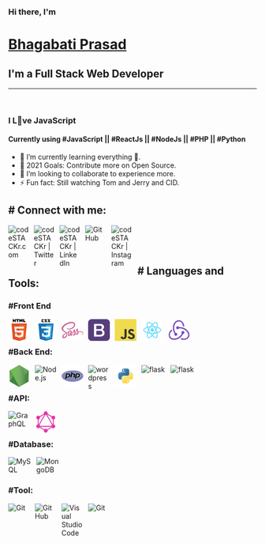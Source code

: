 ### Hi there, I'm

# **[Bhagabati Prasad][website]**

## I'm a Full Stack Web Developer

---

<br />

### I L💛ve JavaScript

#### Currently using **#JavaScript** || **#ReactJs** || **#NodeJs** || **#PHP** || **#Python**

- 🌱 I’m currently learning everything 🤣.
- 🥅 2021 Goals: Contribute more on Open Source.
- 👯 I’m looking to collaborate to experience more.
- ⚡ Fun fact: Still watching Tom and Jerry and CID.

## **# Connect with me:**

[<img align="left" alt="codeSTACKr.com" width="42px" src="https://fsb.zobj.net/crop.php?r=HNU7sjCit6twOcSEH5TvZ3mAQUc3SciQv2y0ARirnyJIUOsPPiTb9m5LWjWo4tCZe5CxjfhtpVtGct7i8tsx8MX33zkotHOCHH5Qyy_8IksxL_b15KGiwQgtvAJTRvo8d1NyZsJN6n_MrzhE" style="margin-right:10px" />][website]
[<img align="left" alt="codeSTACKr | Twitter" width="42px" src="https://toppng.com/uploads/preview/twitter-logo-black-11549680426ohdamjlf5z.png" style="margin-right:10px" />][twitter]
[<img align="left" alt="codeSTACKr | LinkedIn" width="42px" src="https://encrypted-tbn0.gstatic.com/images?q=tbn:ANd9GcRioWoKZRBNmPLCS1U0lm86uTArt3_xe2cw_Jceojdg85_vPmcO3ddkD57qwHY_r3k3FVk&usqp=CAU" style="margin-right:10px" />][linkedin]
[<img align="left" alt="GitHub" width="43px" src="https://github.githubassets.com/images/modules/logos_page/GitHub-Mark.png" style="margin-right:10px" />][github]
[<img align="left" alt="codeSTACKr | Instagram" width="43px" src="https://thumbs.dreamstime.com/b/web-199612618.jpg" style="margin-right:10px" />][instagram]

<br /><br /><br />

## **# Languages and Tools:**

### **#Front End**

<!-- html -->

[<img align="left" alt="HTML5" width="44px" src="https://raw.githubusercontent.com/github/explore/80688e429a7d4ef2fca1e82350fe8e3517d3494d/topics/html/html.png" style="margin-right:10px" />]()

<!-- css -->

[<img align="left" alt="CSS3" width="44px" src="https://raw.githubusercontent.com/github/explore/80688e429a7d4ef2fca1e82350fe8e3517d3494d/topics/css/css.png" style="margin-right:10px" />]()

<!-- sass -->

[<img align="left" alt="Sass" width="44px" src="https://raw.githubusercontent.com/github/explore/80688e429a7d4ef2fca1e82350fe8e3517d3494d/topics/sass/sass.png" style="margin-right:10px" />]()

<!-- bootstrap -->

[<img align="left" alt="Bootstrap" width="44px" src="https://raw.githubusercontent.com/github/explore/80688e429a7d4ef2fca1e82350fe8e3517d3494d/topics/bootstrap/bootstrap.png" style="margin-right:10px" />]()

<!-- javascript -->

[<img align="left" alt="JavaScript" width="44px" src="https://raw.githubusercontent.com/github/explore/80688e429a7d4ef2fca1e82350fe8e3517d3494d/topics/javascript/javascript.png" style="margin-right:10px" />]()

<!-- react -->

[<img align="left" alt="React" width="44px" src="https://raw.githubusercontent.com/github/explore/80688e429a7d4ef2fca1e82350fe8e3517d3494d/topics/react/react.png" style="margin-right:10px" />]()

<!-- redux -->

[<img align="left" alt="redux" width="44px" src="https://raw.githubusercontent.com/github/explore/80688e429a7d4ef2fca1e82350fe8e3517d3494d/topics/redux/redux.png" style="margin-right:10px" />]()

<br /><br />

### **#Back End:**

<!-- nodejs -->

[<img align="left" alt="Node.js" width="44px" src="https://raw.githubusercontent.com/github/explore/80688e429a7d4ef2fca1e82350fe8e3517d3494d/topics/nodejs/nodejs.png" style="margin-right:10px" />]()

<!-- nodejs -->

[<img align="left" alt="Node.js" width="44px" src="https://www.pngfind.com/pngs/m/136-1363736_express-js-icon-png-transparent-png.png" style="margin-right:10px" />]()

<!-- php -->

[<img align="left" alt="php" width="44px" src="https://raw.githubusercontent.com/github/explore/ccc16358ac4530c6a69b1b80c7223cd2744dea83/topics/php/php.png" style="margin-right:10px" />]()

<!-- wordpress -->

[<img align="left" alt="wordpress" width="44px" src="https://icons-for-free.com/iconfiles/png/512/social+square+wordpress+icon-1320185502277900473.png" style="margin-right:10px" />]()

<!-- python -->

[<img align="left" alt="python" width="44px" src="https://raw.githubusercontent.com/github/explore/80688e429a7d4ef2fca1e82350fe8e3517d3494d/topics/python/python.png" style="margin-right:10px" />]()

<!-- flask -->

[<img align="left" alt="flask" width="49px" src="https://www.kindpng.com/picc/m/188-1882416_flask-python-logo-hd-png-download.png" style="margin-right:10px" />]()

<!-- ruby on rails -->

[<img align="left" alt="flask" width="49px" src="https://www.kindpng.com/picc/m/12-120961_logo-ruby-on-rails-hd-png-download.png" style="margin-right:10px" />]()

<br /><br />

### **#API:**

<!-- rest api -->

[<img align="left" alt="GraphQL" width="44px" src="https://sileotech.com/wp-content/uploads/2018/03/DZYq1NzU0AEn12e.jpg" style="margin-right:10px" />]()

<!-- graphQL -->

[<img align="left" alt="GraphQL" width="44px" src="https://raw.githubusercontent.com/github/explore/80688e429a7d4ef2fca1e82350fe8e3517d3494d/topics/graphql/graphql.png" style="margin-right:10px" />]()

<br /><br />

### **#Database:**

<!-- mysql -->

[<img align="left" alt="MySQL" width="47px" src="https://encrypted-tbn0.gstatic.com/images?q=tbn:ANd9GcQgVEkcbQOXnO4X3CKw6idIsWTUdl3umksj9F6vxq-dLZq9SUkbmbUf5MxV6TcgksD3Qk0&usqp=CAU" style="margin-right:10px" />]()

<!-- mongodb -->

[<img align="left" alt="MongoDB" width="47px" src="https://g.foolcdn.com/art/companylogos/square/mdb.png" style="margin-right:10px" />]()

<br /><br />

### **#Tool:**

<!-- git -->

[<img align="left" alt="Git" width="44px" src="https://encrypted-tbn0.gstatic.com/images?q=tbn:ANd9GcQrvFn-WqgRbxNfhjcqyF8XB3_Llin76TXjVWDUdPk60OMVBNLRcTHnK6yricI54nmzE48&usqp=CAU" style="margin-right:10px" />]()

<!-- github -->

[<img align="left" alt="GitHub" width="44px" src="https://uysalmustafa.com/wp-content/uploads/2016/11/git-logo-1.png" style="margin-right:10px" />]()

<!-- vscode -->

[<img align="left" alt="Visual Studio Code" width="44px" src="https://encrypted-tbn0.gstatic.com/images?q=tbn:ANd9GcTEXw7cNYonoSXhfGlRPCEJ5tR2MBAyYbC7rs-3mRTAcKegli5dY5m6qFRx4lG-Qh-kqxw&usqp=CAU" style="margin-right:10px" />]()

<!-- webflow -->

[<img align="left" alt="Git" width="47px" src="https://alternative.me/media/256/webflow-icon-csuecwawrfakd3y5-c.png" style="margin-right:10px" />]()

<br />
<br />

[website]: http://venta-cv.herokuapp.com
[twitter]: https://twitter.com/PrasadBhagabati
[instagram]: https://www.instagram.com/bhagabati_prasad
[linkedin]: https://www.linkedin.com/in/bhagabati-prasad
[github]: https://github.com/bhagabati-prasad
